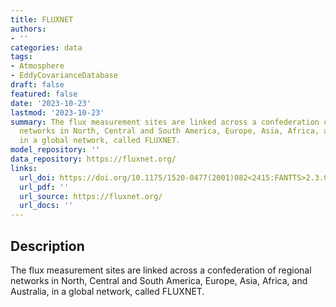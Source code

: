 ```yaml
---
title: FLUXNET
authors:
- ''
categories: data
tags:
- Atmosphere
- EddyCovarianceDatabase
draft: false
featured: false
date: '2023-10-23'
lastmod: '2023-10-23'
summary: The flux measurement sites are linked across a confederation of regional
  networks in North, Central and South America, Europe, Asia, Africa, and Australia,
  in a global network, called FLUXNET.
model_repository: ''
data_repository: https://fluxnet.org/
links:
  url_doi: https://doi.org/10.1175/1520-0477(2001)082<2415:FANTTS>2.3.CO;2
  url_pdf: ''
  url_source: https://fluxnet.org/
  url_docs: ''
---
```


## Description

The flux measurement sites are linked across a confederation of regional networks in North, Central and South America, Europe, Asia, Africa, and Australia, in a global network, called FLUXNET.

